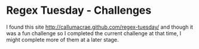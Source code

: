 Regex Tuesday - Challenges
=============

I found this site http://callumacrae.github.com/regex-tuesday/ and though it was a fun challenge so I completed the current challenge at that time, I might complete more of them at a later stage.